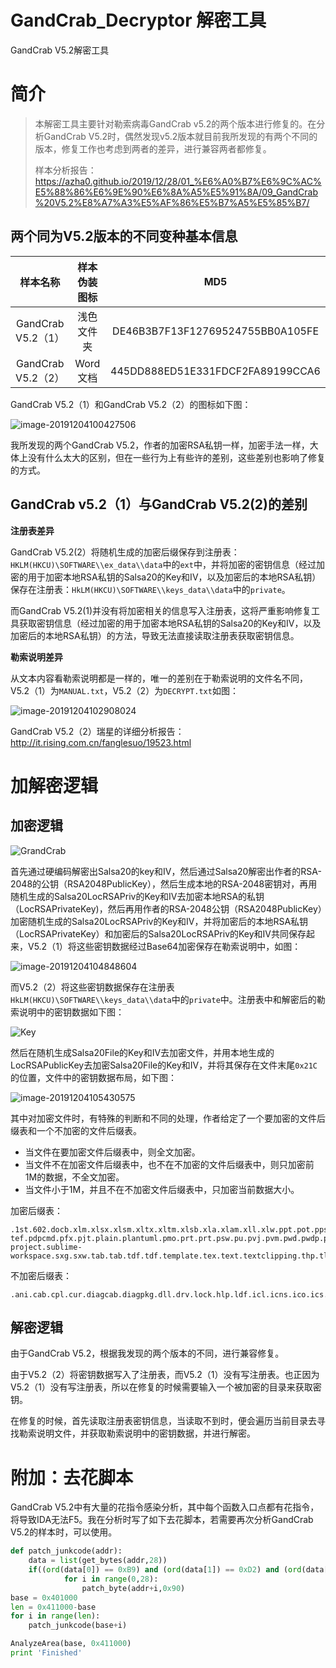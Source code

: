 #  GandCrab_Decryptor 解密工具

GandCrab V5.2解密工具

# 简介

> 本解密工具主要针对勒索病毒GandCrab v5.2的两个版本进行修复的。在分析GandCrab V5.2时，偶然发现v5.2版本就目前我所发现的有两个不同的版本，修复工作也考虑到两者的差异，进行兼容两者都修复。
>
> 样本分析报告：https://azha0.github.io/2019/12/28/01_%E6%A0%B7%E6%9C%AC%E5%88%86%E6%9E%90%E6%8A%A5%E5%91%8A/09_GandCrab%20V5.2%E8%A7%A3%E5%AF%86%E5%B7%A5%E5%85%B7/

## 两个同为V5.2版本的不同变种基本信息

|      样本名称      | 样本伪装图标 |               MD5                |
| :----------------: | :----------: | :------------------------------: |
| GandCrab V5.2（1） |  浅色文件夹  | DE46B3B7F13F12769524755BB0A105FE |
| GandCrab V5.2（2） |   Word文档   | 445DD888ED51E331FDCF2FA89199CCA6 |

GandCrab V5.2（1）和GandCrab V5.2（2）的图标如下图：

![image-20191204100427506](https://cdn.jsdelivr.net/gh/Azha0/ImgHosting@1.1/ImgFromBlog/01_样本分析报告/09_GandCrabV5.2解密工具/image-20191204100427506.png)

我所发现的两个GandCrab V5.2，作者的加密RSA私钥一样，加密手法一样，大体上没有什么太大的区别，但在一些行为上有些许的差别，这些差别也影响了修复的方式。

## GandCrab v5.2（1）与GandCrab V5.2(2)的差别

**注册表差异**

GandCrab V5.2(2）将随机生成的加密后缀保存到注册表：`HKLM(HKCU)\SOFTWARE\\ex_data\\data`中的`ext`中，并将加密的密钥信息（经过加密的用于加密本地RSA私钥的Salsa20的Key和IV，以及加密后的本地RSA私钥）保存在注册表：`HkLM(HKCU)\SOFTWARE\\keys_data\\data`中的`private`。

而GandCrab V5.2(1)并没有将加密相关的信息写入注册表，这将严重影响修复工具获取密钥信息（经过加密的用于加密本地RSA私钥的Salsa20的Key和IV，以及加密后的本地RSA私钥）的方法，导致无法直接读取注册表获取密钥信息。

**勒索说明差异**

从文本内容看勒索说明都是一样的，唯一的差别在于勒索说明的文件名不同，V5.2（1）为`MANUAL.txt`，V5.2（2）为`DECRYPT.txt`如图：

![image-20191204102908024](https://cdn.jsdelivr.net/gh/Azha0/ImgHosting@1.1/ImgFromBlog/01_样本分析报告/09_GandCrabV5.2解密工具/image-20191204102908024.png)

GandCrab V5.2（2）瑞星的详细分析报告： http://it.rising.com.cn/fanglesuo/19523.html 

# 加解密逻辑

## 加密逻辑

![GrandCrab](https://cdn.jsdelivr.net/gh/Azha0/ImgHosting@1.1/ImgFromBlog/01_样本分析报告/09_GandCrabV5.2解密工具/GrandCrab.png)

首先通过硬编码解密出Salsa20的key和IV，然后通过Salsa20解密出作者的RSA-2048的公钥（RSA2048PublicKey），然后生成本地的RSA-2048密钥对，再用随机生成的Salsa20LocRSAPriv的Key和IV去加密本地RSA的私钥（LocRSAPrivateKey)，然后再用作者的RSA-2048公钥（RSA2048PublicKey）加密随机生成的Salsa20LocRSAPriv的Key和IV，并将加密后的本地RSA私钥（LocRSAPrivateKey）和加密后的Salsa20LocRSAPriv的Key和IV共同保存起来，V5.2（1）将这些密钥数据经过Base64加密保存在勒索说明中，如图：

![image-20191204104848604](https://cdn.jsdelivr.net/gh/Azha0/ImgHosting@1.1/ImgFromBlog/01_样本分析报告/09_GandCrabV5.2解密工具/image-20191204104848604.png)

而V5.2（2）将这些密钥数据保存在注册表`HkLM(HKCU)\SOFTWARE\\keys_data\\data`中的`private`中。注册表中和解密后的勒索说明中的密钥数据如下图：

![Key](https://cdn.jsdelivr.net/gh/Azha0/ImgHosting@1.1/ImgFromBlog/01_样本分析报告/09_GandCrabV5.2解密工具/Key.png)

然后在随机生成Salsa20File的Key和IV去加密文件，并用本地生成的LocRSAPublicKey去加密Salsa20File的Key和IV，并将其保存在文件末尾`0x21C`的位置，文件中的密钥数据布局，如下图：

![image-20191204105430575](https://cdn.jsdelivr.net/gh/Azha0/ImgHosting@1.1/ImgFromBlog/01_样本分析报告/09_GandCrabV5.2解密工具/image-20191204105430575.png)

其中对加密文件时，有特殊的判断和不同的处理，作者给定了一个要加密的文件后缀表和一个不加密的文件后缀表。

- 当文件在要加密文件后缀表中，则全文加密。
- 当文件不在加密文件后缀表中，也不在不加密的文件后缀表中，则只加密前1M的数据，不全文加密。
- 当文件小于1M，并且不在不加密文件后缀表中，只加密当前数据大小。

加密后缀表：

```
.1st.602.docb.xlm.xlsx.xlsm.xltx.xltm.xlsb.xla.xlam.xll.xlw.ppt.pot.pps.pptx.pptm.potx.potm.ppam.ppsx.ppsm.sldx.sldm.xps.xls.xlt._doc.dotm._docx.abw.act.adoc.aim.ans.apkg.apt.asc.asc.ascii.ase.aty.awp.awt.aww.bad.bbs.bdp.bdr.bean.bib.bib.bibtex.bml.bna.boc.brx.btd.bzabw.calca.charset.chart.chord.cnm.cod.crwl.cws.cyi.dca.dfti.dgs.diz.dne.dot.doc.docm.dotx.docx.docxml.docz.dox.dropbox.dsc.dvi.dwd.dx.dxb.dxp.eio.eit.emf.eml.emlx.emulecollection.epp.err.err.etf.etx.euc.fadein.template.faq.fbl.fcf.fdf.fdr.fds.fdt.fdx.fdxt.fft.fgs.flr.fodt.fountain.fpt.frt.fwd.fwdn.gmd.gpd.gpn.gsd.gthr.gv.hbk.hht.hs.hwp.hwp.hz.idx.iil.ipf.ipspot.jarvis.jis.jnp.joe.jp1.jrtf.jtd.kes.klg.klg.knt.kon.kwd.latex.lbt.lis.lnt.log.lp2.lst.lst.ltr.ltx.lue.luf.lwp.lxfml.lyt.lyx.man.mbox.mcw.md5.me.mell.mellel.min.mnt.msg.mw.mwd.mwp.nb.ndoc.nfo.ngloss.njx.note.notes.now.nwctxt.nwm.nwp.ocr.odif.odm.odo.odt.ofl.opeico.openbsd.ort.ott.p7s.pages.pages-tef.pdpcmd.pfx.pjt.plain.plantuml.pmo.prt.prt.psw.pu.pvj.pvm.pwd.pwdp.pwdpl.pwi.pwr.qdl.qpf.rad.readme.rft.ris.rpt.rst.rtd.rtf.rtfd.rtx.run.rvf.rzk.rzn.saf.safetext.sam.sam.save.scc.scm.scriv.scrivx.sct.scw.sdm.sdoc.sdw.se.session.sgm.sig.skcard.sla.sla.gz.smf.sms.ssa.story.strings.stw.sty.sublime-project.sublime-workspace.sxg.sxw.tab.tab.tdf.tdf.template.tex.text.textclipping.thp.tlb.tm.tmd.tmdx.tmv.tmvx.tpc.trelby.tvj.txt.u3i.unauth.unx.uof.uot.upd.utf8.utxt.vct.vnt.vw.wbk.webdoc.wn.wp.wp4.wp5.wp6.wp7.wpa.wpd.wpd.wpd.wpl.wps.wps.wpt.wpt.wpw.wri.wsd.wtt.wtx.xbdoc.xbplate.xdl.xdl.xwp.xwp.xwp.xy.xy3.xyp.xyw.zabw.zrtf.zw
```

不加密后缀表：

```
.ani.cab.cpl.cur.diagcab.diagpkg.dll.drv.lock.hlp.ldf.icl.icns.ico.ics.lnk.key.idx.mod.mpa.msc.msp.msstyles.msu.nomedia.ocx.prf.rom.rtp.scr.shs.spl.sys.theme.themepack.exe.bat.cmd.gandcrab.KRAB.CRAB.zerophage_i_like_your_pictures
```

## 解密逻辑

由于GandCrab V5.2，根据我发现的两个版本的不同，进行兼容修复。

由于V5.2（2）将密钥数据写入了注册表，而V5.2（1）没有写注册表。也正因为V5.2（1）没有写注册表，所以在修复的时候需要输入一个被加密的目录来获取密钥。

在修复的时候，首先读取注册表密钥信息，当读取不到时，便会遍历当前目录去寻找勒索说明文件，并获取勒索说明中的密钥数据，并进行解密。

#  附加：去花脚本

GandCrab V5.2中有大量的花指令感染分析，其中每个函数入口点都有花指令，将导致IDA无法F5。我在分析时写了如下去花脚本，若需要再次分析GandCrab V5.2的样本时，可以使用。

```python
def patch_junkcode(addr):
    data = list(get_bytes(addr,28))
    if((ord(data[0]) == 0xB9) and (ord(data[1]) == 0xD2) and (ord(data[2]) == 0xC3) and ord(data[3]) == 0x01 and (ord(data[5]) == 0xE8) and (ord(data[6]) == 0x0B)):
			for i in range(0,28):
				patch_byte(addr+i,0x90)
base = 0x401000
len = 0x411000-base
for i in range(len):
	patch_junkcode(base+i)

AnalyzeArea(base, 0x411000) 
print 'Finished'
```
